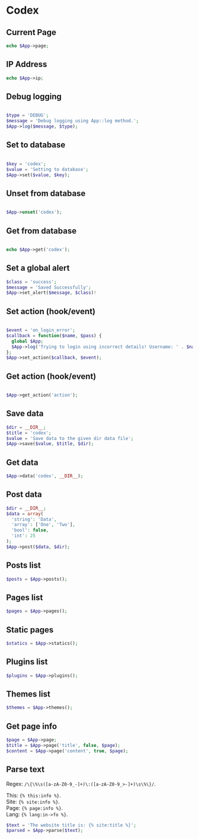 # Codex

## Current Page

```php
echo $App->page;
```

## IP Address

```php
echo $App->ip;
```

## Debug logging

```php

$type = 'DEBUG';
$message = 'Debug logging using App::log method.';
$App->log($message, $type);

```

## Set to database

```php

$key = 'codex';
$value = 'Setting to database';
$App->set($value, $key);

```

## Unset from database

```php

$App->unset('codex');

```

## Get from database

```php

echo $App->get('codex');

```

## Set a global alert

```php
$class = 'success';
$message = 'Saved Successfully';
$App->set_alert($message, $class)!

```

## Set action (hook/event)

```php

$event = 'on_login_error';
$callback = function($name, $pass) {
  global $App;
  $App->log('Trying to login using incorrect details! Username: ' . $name . ', Password: ' . $pass, 'debug');
};
$App->set_action($callback, $event);

```

## Get action (hook/event)

```php

$App->get_action('action');

```

## Save data

```php
$dir = __DIR__;
$title = 'codex';
$value = 'Save data to the given dir data file';
$App->save($value, $title, $dir);
```

## Get data

```php
$App->data('codex', __DIR__);
```

## Post data

```php
$dir = __DIR__;
$data = array(
  'string': 'Data',
  'array': ['One', 'Two'],
  'bool': false,
  'int': 25
);
$App->post($data, $dir);
```

## Posts list

```php
$posts = $App->posts();
```

## Pages list

```php
$pages = $App->pages();
```

## Static pages

```php
$statics = $App->statics();
```

## Plugins list

```php
$plugins = $App->plugins();
```

## Themes list

```php
$themes = $App->themes();
```

## Get page info

```php
$page = $App->page;
$title = $App->page('title', false, $page);
$content = $App->page('content', true, $page);
```

## Parse text    
Regex: `/\{\%\s([a-zA-Z0-9_-]+)\:([a-zA-Z0-9_>-]+)\s\%\}/`.      

This: `{% this:info %}`.     
Site: `{% site:info %}`.     
Page: `{% page:info %}`.     
Lang: `{% lang:in->fo %}`.     

```php
$text = 'The website title is: {% site:title %}';
$parsed = $App->parse($text);
```




